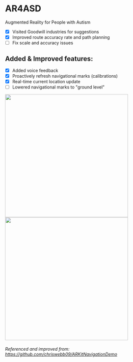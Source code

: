 # AR4ASD
Augmented Reality for People with Autism
- [x] Visited Goodwill industries for suggestions
- [x] Improved route accuracy rate and path planning
- [ ] Fix scale and accuracy issues

## Added & Improved features:
- [x] Added voice feedback
- [x] Proactively refresh navigational marks (calibrations)
- [x] Real-time current location update
- [ ] Lowered navigational marks to "ground level"

<img src="https://cl.ly/rXuX/IMG_0657.PNG" width="400"/><img src="https://cl.ly/rXtF/IMG_0656.PNG" width="400"/>

###### Referenced and improved from: https://github.com/chriswebb09/ARKitNavigationDemo
